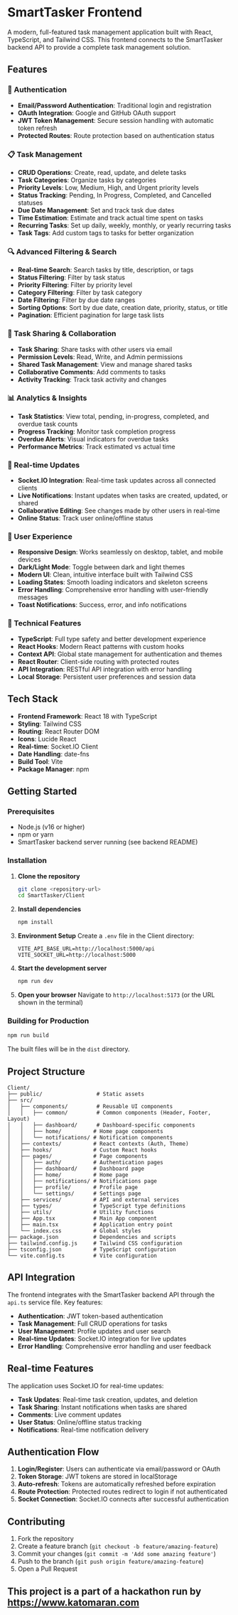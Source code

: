 # SmartTasker Frontend

A modern, full-featured task management application built with React, TypeScript, and Tailwind CSS. This frontend connects to the SmartTasker backend API to provide a complete task management solution.

## Features

### 🔐 Authentication
- **Email/Password Authentication**: Traditional login and registration
- **OAuth Integration**: Google and GitHub OAuth support
- **JWT Token Management**: Secure session handling with automatic token refresh
- **Protected Routes**: Route protection based on authentication status

### 📋 Task Management
- **CRUD Operations**: Create, read, update, and delete tasks
- **Task Categories**: Organize tasks by categories
- **Priority Levels**: Low, Medium, High, and Urgent priority levels
- **Status Tracking**: Pending, In Progress, Completed, and Cancelled statuses
- **Due Date Management**: Set and track task due dates
- **Time Estimation**: Estimate and track actual time spent on tasks
- **Recurring Tasks**: Set up daily, weekly, monthly, or yearly recurring tasks
- **Task Tags**: Add custom tags to tasks for better organization

### 🔍 Advanced Filtering & Search
- **Real-time Search**: Search tasks by title, description, or tags
- **Status Filtering**: Filter by task status
- **Priority Filtering**: Filter by priority level
- **Category Filtering**: Filter by task category
- **Date Filtering**: Filter by due date ranges
- **Sorting Options**: Sort by due date, creation date, priority, status, or title
- **Pagination**: Efficient pagination for large task lists

### 👥 Task Sharing & Collaboration
- **Task Sharing**: Share tasks with other users via email
- **Permission Levels**: Read, Write, and Admin permissions
- **Shared Task Management**: View and manage shared tasks
- **Collaborative Comments**: Add comments to tasks
- **Activity Tracking**: Track task activity and changes

### 📊 Analytics & Insights
- **Task Statistics**: View total, pending, in-progress, completed, and overdue task counts
- **Progress Tracking**: Monitor task completion progress
- **Overdue Alerts**: Visual indicators for overdue tasks
- **Performance Metrics**: Track estimated vs actual time

### 🔔 Real-time Updates
- **Socket.IO Integration**: Real-time task updates across all connected clients
- **Live Notifications**: Instant updates when tasks are created, updated, or shared
- **Collaborative Editing**: See changes made by other users in real-time
- **Online Status**: Track user online/offline status

### 🎨 User Experience
- **Responsive Design**: Works seamlessly on desktop, tablet, and mobile devices
- **Dark/Light Mode**: Toggle between dark and light themes
- **Modern UI**: Clean, intuitive interface built with Tailwind CSS
- **Loading States**: Smooth loading indicators and skeleton screens
- **Error Handling**: Comprehensive error handling with user-friendly messages
- **Toast Notifications**: Success, error, and info notifications

### 🔧 Technical Features
- **TypeScript**: Full type safety and better development experience
- **React Hooks**: Modern React patterns with custom hooks
- **Context API**: Global state management for authentication and themes
- **React Router**: Client-side routing with protected routes
- **API Integration**: RESTful API integration with error handling
- **Local Storage**: Persistent user preferences and session data

## Tech Stack

- **Frontend Framework**: React 18 with TypeScript
- **Styling**: Tailwind CSS
- **Routing**: React Router DOM
- **Icons**: Lucide React
- **Real-time**: Socket.IO Client
- **Date Handling**: date-fns
- **Build Tool**: Vite
- **Package Manager**: npm

## Getting Started

### Prerequisites

- Node.js (v16 or higher)
- npm or yarn
- SmartTasker backend server running (see backend README)

### Installation

1. **Clone the repository**
   ```bash
   git clone <repository-url>
   cd SmartTasker/Client
   ```

2. **Install dependencies**
   ```bash
   npm install
   ```

3. **Environment Setup**
   Create a `.env` file in the Client directory:
   ```env
   VITE_API_BASE_URL=http://localhost:5000/api
   VITE_SOCKET_URL=http://localhost:5000
   ```

4. **Start the development server**
   ```bash
   npm run dev
   ```

5. **Open your browser**
   Navigate to `http://localhost:5173` (or the URL shown in the terminal)

### Building for Production

```bash
npm run build
```

The built files will be in the `dist` directory.

## Project Structure

```
Client/
├── public/                 # Static assets
├── src/
│   ├── components/         # Reusable UI components
│   │   ├── common/         # Common components (Header, Footer, Layout)
│   │   ├── dashboard/      # Dashboard-specific components
│   │   ├── home/          # Home page components
│   │   └── notifications/ # Notification components
│   ├── contexts/          # React contexts (Auth, Theme)
│   ├── hooks/             # Custom React hooks
│   ├── pages/             # Page components
│   │   ├── auth/          # Authentication pages
│   │   ├── dashboard/     # Dashboard page
│   │   ├── home/          # Home page
│   │   ├── notifications/ # Notifications page
│   │   ├── profile/       # Profile page
│   │   └── settings/      # Settings page
│   ├── services/          # API and external services
│   ├── types/             # TypeScript type definitions
│   ├── utils/             # Utility functions
│   ├── App.tsx            # Main App component
│   ├── main.tsx           # Application entry point
│   └── index.css          # Global styles
├── package.json           # Dependencies and scripts
├── tailwind.config.js     # Tailwind CSS configuration
├── tsconfig.json          # TypeScript configuration
└── vite.config.ts         # Vite configuration
```

## API Integration

The frontend integrates with the SmartTasker backend API through the `api.ts` service file. Key features:

- **Authentication**: JWT token-based authentication
- **Task Management**: Full CRUD operations for tasks
- **User Management**: Profile updates and user search
- **Real-time Updates**: Socket.IO integration for live updates
- **Error Handling**: Comprehensive error handling and user feedback

## Real-time Features

The application uses Socket.IO for real-time updates:

- **Task Updates**: Real-time task creation, updates, and deletion
- **Task Sharing**: Instant notifications when tasks are shared
- **Comments**: Live comment updates
- **User Status**: Online/offline status tracking
- **Notifications**: Real-time notification delivery

## Authentication Flow

1. **Login/Register**: Users can authenticate via email/password or OAuth
2. **Token Storage**: JWT tokens are stored in localStorage
3. **Auto-refresh**: Tokens are automatically refreshed before expiration
4. **Route Protection**: Protected routes redirect to login if not authenticated
5. **Socket Connection**: Socket.IO connects after successful authentication

## Contributing

1. Fork the repository
2. Create a feature branch (`git checkout -b feature/amazing-feature`)
3. Commit your changes (`git commit -m 'Add some amazing feature'`)
4. Push to the branch (`git push origin feature/amazing-feature`)
5. Open a Pull Request


## This project is a part of a hackathon run by https://www.katomaran.com
